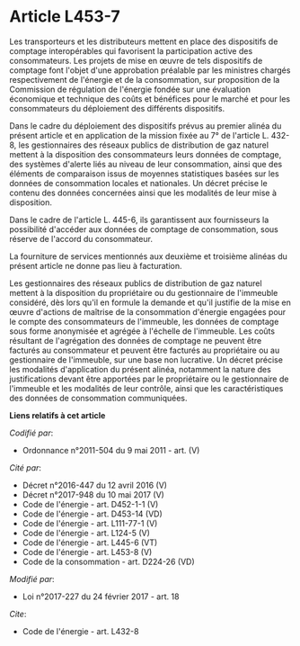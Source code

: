 # Article L453-7

Les transporteurs et les distributeurs mettent en place des dispositifs de comptage interopérables qui favorisent la
participation active des consommateurs. Les projets de mise en œuvre de tels dispositifs de comptage font l'objet d'une
approbation préalable par les ministres chargés respectivement de l'énergie et de la consommation, sur proposition de la
Commission de régulation de l'énergie fondée sur une évaluation économique et technique des coûts et bénéfices pour le marché
et pour les consommateurs du déploiement des différents dispositifs. 

Dans le cadre du déploiement des dispositifs prévus au premier alinéa du présent article et en application de la mission
fixée au 7° de l'article L. 432-8, les gestionnaires des réseaux publics de distribution de gaz naturel mettent à la
disposition des consommateurs leurs données de comptage, des systèmes d'alerte liés au niveau de leur consommation, ainsi que
des éléments de comparaison issus de moyennes statistiques basées sur les données de consommation locales et nationales. Un
décret précise le contenu des données concernées ainsi que les modalités de leur mise à disposition. 

Dans le cadre de l'article L. 445-6, ils garantissent aux fournisseurs la possibilité d'accéder aux données de comptage de
consommation, sous réserve de l'accord du consommateur. 

La fourniture de services mentionnés aux deuxième et troisième alinéas du présent article ne donne pas lieu à facturation. 

Les gestionnaires des réseaux publics de distribution de gaz naturel mettent à la disposition du propriétaire ou du
gestionnaire de l'immeuble considéré, dès lors qu'il en formule la demande et qu'il justifie de la mise en œuvre d'actions de
maîtrise de la consommation d'énergie engagées pour le compte des consommateurs de l'immeuble, les données de comptage sous
forme anonymisée et agrégée à l'échelle de l'immeuble. Les coûts résultant de l'agrégation des données de comptage ne peuvent
être facturés au consommateur et peuvent être facturés au propriétaire ou au gestionnaire de l'immeuble, sur une base non
lucrative. Un décret précise les modalités d'application du présent alinéa, notamment la nature des justifications devant
être apportées par le propriétaire ou le gestionnaire de l'immeuble et les modalités de leur contrôle, ainsi que les
caractéristiques des données de consommation communiquées.

**Liens relatifs à cet article**

_Codifié par_:

  - Ordonnance n°2011-504 du 9 mai 2011 - art. (V)

_Cité par_:

  - Décret n°2016-447 du 12 avril 2016 (V)
  - Décret n°2017-948 du 10 mai 2017 (V)
  - Code de l'énergie - art. D452-1-1 (V)
  - Code de l'énergie - art. D453-14 (VD)
  - Code de l'énergie - art. L111-77-1 (V)
  - Code de l'énergie - art. L124-5 (V)
  - Code de l'énergie - art. L445-6 (VT)
  - Code de l'énergie - art. L453-8 (V)
  - Code de la consommation - art. D224-26 (VD)

_Modifié par_:

  - Loi n°2017-227 du 24 février 2017 - art. 18

_Cite_:

  - Code de l'énergie - art. L432-8
